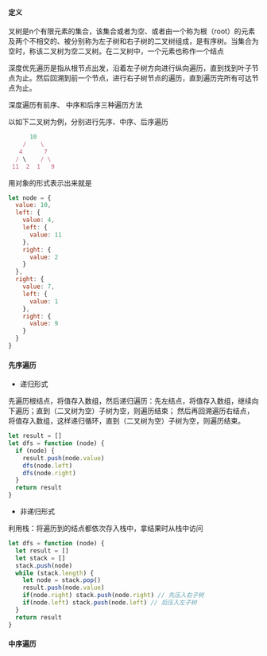 #### 定义

叉树是n个有限元素的集合，该集合或者为空、或者由一个称为根（root）的元素及两个不相交的、被分别称为左子树和右子树的二叉树组成，是有序树。当集合为空时，称该二叉树为空二叉树。在二叉树中，一个元素也称作一个结点 

深度优先遍历是指从根节点出发，沿着左子树方向进行纵向遍历，直到找到叶子节点为止。然后回溯到前一个节点，进行右子树节点的遍历，直到遍历完所有可达节点为止。

深度遍历有前序、 中序和后序三种遍历方法

以如下二叉树为例，分别进行先序、中序、后序遍历

```javascript
      10
    /    \
   4      7
  / \    / \
 11  2  1   9
```

用对象的形式表示出来就是

```javascript
let node = {
  value: 10,
  left: {
    value: 4,
    left: {
      value: 11
    },
    right: {
      value: 2
    }
  },
  right: {
    value: 7,
    left: {
      value: 1
    },
    right: {
      value: 9
    }
  }
}
```
#### 先序遍历

- 递归形式

先遍历根结点，将值存入数组，然后递归遍历：先左结点，将值存入数组，继续向下遍历；直到（二叉树为空）子树为空，则遍历结束；
然后再回溯遍历右结点，将值存入数组，这样递归循环，直到（二叉树为空）子树为空，则遍历结束。

```javascript
let result = []
let dfs = function (node) {
  if (node) {
    result.push(node.value)
    dfs(node.left)
    dfs(node.right)
  }
  return result
}
```

- 非递归形式

利用栈：将遍历到的结点都依次存入栈中，拿结果时从栈中访问

```javascript
let dfs = function (node) {
  let result = []
  let stack = []
  stack.push(node)
  while (stack.length) {
    let node = stack.pop()
    result.push(node.value)
    if(node.right) stack.push(node.right) // 先压入右子树
    if(node.left) stack.push(node.left) // 后压入左子树
  }
  return result
}
```

#### 中序遍历
